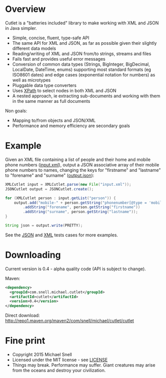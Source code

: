 Overview
========

Cutlet is a "batteries included" library to make working with XML and JSON in Java simpler.

- Simple, concise, fluent, type-safe API  
- The same API for XML and JSON, as far as possible given their slightly different data models
- Reading/writing of XML and JSON from/to strings, streams and files
- Fails fast and provides useful error messages
- Conversion of common data types (Strings, BigInteger, BigDecimal, LocalDate, DateTime, enums) supporting
most standard formats (eg ISO8601 dates) and edge cases (exponential notation for numbers) as well as microtypes
- Pluggable data type converters
- Uses [XPath](http://en.wikipedia.org/wiki/XPath) to select nodes in both XML and JSON
- A nested approach, ie extracting sub-documents and working with them in the same manner as full documents

Non goals:

- Mapping to/from objects and JSON/XML
- Performance and memory efficiency are secondary goals

Example
=======

Given an XML file containing a list of people and their home and mobile phone numbers
([input.xml](https://github.com/snellm/cutlet/blob/master/src/test/resources/com/snell/michael/cutlet/implementation/example/input.xml)), output a JSON associative 
array of their mobile phone numbers to names, changing the keys for "firstname" and "lastname" to "forename" and 
"surname" ([output.json](https://github.com/snellm/cutlet/blob/master/src/test/resources/com/snell/michael/cutlet/implementation/example/output.json)):

````java
XMLCutlet input = XMLCutlet.parse(new File("input.xml"));
JSONCutlet output = JSONCutlet.create();

for (XMLCutlet person : input.getList("person")) {
    output.add("mobile-" + person.getString("phonenumber[@type = 'mobile']"))
        .addString("forename", person.getString("firstname"))
        .addString("surname", person.getString("lastname"));
}

String json = output.write(PRETTY);
````

See the [JSON](https://github.com/snellm/cutlet/blob/master/src/test/java/com/snell/michael/cutlet/implementation/JSONCutletTest.java) and 
[XML](https://github.com/snellm/cutlet/blob/master/src/test/java/com/snell/michael/cutlet/implementation/XMLCutletTest.java) tests cases for more examples.

Downloading
===========

Current version is 0.4 - alpha quality code (API is subject to change).

Maven:

````xml
<dependency>
  <groupId>com.snell.michael.cutlet</groupId>
  <artifactId>cutlet</artifactId>
  <version>0.4</version>
</dependency>
````

Direct download: http://repo1.maven.org/maven2/com/snell/michael/cutlet/cutlet

Fine print
==========
- Copyright 2015 Michael Snell
- Licensed under the MIT license - see [LICENSE](https://github.com/snellm/cutlet/blob/master/LICENSE)
- Things may break. Performance may suffer. Giant creatures may arise from the oceans and destroy your civilization.
